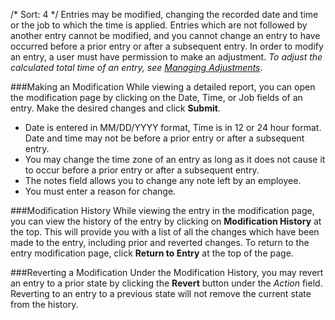 /*
Sort: 4
*/
Entries may be modified, changing the recorded date and time or the job to which the time is applied.
Entries which are not followed by another entry cannot be modified, and you cannot change an entry to have occurred before a prior entry or after a subsequent entry.  In order to modify an entry, a user must have permission to make an adjustment.    *To adjust the calculated total time of an entry, see [Managing Adjustments](http://support.laborsync.com/kb/advanced-topics/managing-adjustments)*.

###Making an Modification
While viewing a detailed report, you can open the modification page by clicking on the Date, Time, or Job fields of an entry. Make the desired changes and click **Submit**.

   - Date is entered in MM/DD/YYYY format, Time is in 12 or 24 hour format. Date and time may not be before a prior entry or after a subsequent entry.
   - You may change the time zone of an entry as long as it does not cause it to occur before a prior entry or after a subsequent entry.
   - The notes field allows you to change any note left by an employee.
   - You must enter a reason for change. 

###Modification History
While viewing the entry in the modification page, you can view the history of the entry by clicking on **Modification History** at the top.  This will provide you with a list of all the changes which have been made to the entry, including prior and reverted changes.  To return to the entry modification page, click **Return to Entry** at the top of the page.

###Reverting a Modification
Under the Modification History, you may revert an entry to a prior state by clicking the **Revert** button under the *Action* field.  Reverting to an entry to a previous state will not remove the current state from the history.